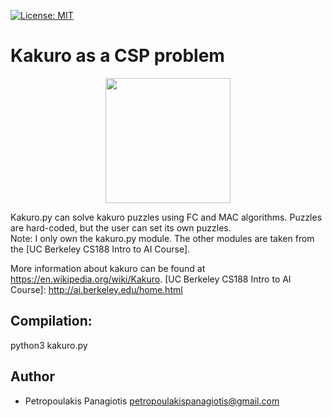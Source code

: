 [![License: MIT](https://img.shields.io/badge/License-MIT-yellow.svg)](https://opensource.org/licenses/MIT)
# Kakuro as a CSP problem 
<p align="center">
  <img  width="200" height="200" src="https://upload.wikimedia.org/wikipedia/commons/thumb/c/c8/Kakuro_black_box.svg/375px-Kakuro_black_box.svg.png">
</p>
Kakuro.py can solve kakuro puzzles using FC and MAC algorithms. Puzzles are hard-coded, but the user can set its own puzzles. <br />
Note: I only own the kakuro.py module. The other modules are taken from the [UC Berkeley CS188 Intro to AI Course]. <br />

More information about kakuro can be found at https://en.wikipedia.org/wiki/Kakuro.
[UC Berkeley CS188 Intro to AI Course]: http://ai.berkeley.edu/home.html
## Compilation: 
python3 kakuro.py

## Author
* Petropoulakis Panagiotis petropoulakispanagiotis@gmail.com
